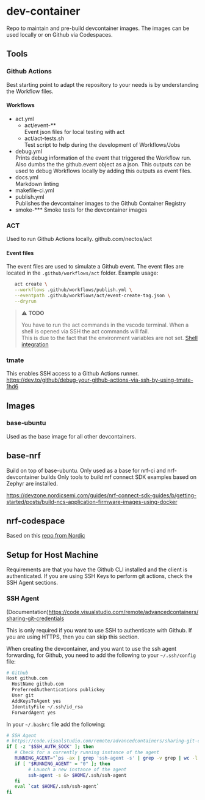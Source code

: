 # dev-container

Repo to maintain and pre-build devcontainer images.
The images can be used locally or on Github via Codespaces.

## Tools

### Github Actions

Best starting point to adapt the repository to your needs is by understanding the Workflow files.

#### Workflows

- act.yml
  - act/event-**  
    Event json files for local testing with act
  - act/act-tests.sh  
      Test script to help during the development of Workflows/Jobs
- debug.yml  
   Prints debug information of the event that triggered the Workflow run. Also dumbs the the github.event object as a json.
   This outputs can be used to debug Workflows locally by adding this outputs as event files.
- docs.yml  
   Markdown linting
- makefile-ci.yml
- publish.yml  
   Publishes the devcontainer images to the Github Container Registry
- smoke-***
   Smoke tests for the devcontainer images

### ACT

Used to run Github Actions locally.
github.com/nectos/act

#### Event files

The event files are used to simulate a Github event.
The event files are located in the `.github/workflows/act` folder.
Example usage:

```bash
   act create \
   --workflows .github/workflows/publish.yml \
   --eventpath .github/workflows/act/event-create-tag.json \
   --dryrun
```

> ⚠️ **TODO**
>
> You have to run the act commands in the vscode terminal. When a shell is opened via SSH the act commands will fail.  
> This is due to the fact that the environment variables are not set.
> [Shell integration](https://code.visualstudio.com/docs/terminal/shell-integration)

### tmate

This enables SSH access to a Github Actions runner.
<https://dev.to/github/debug-your-github-actions-via-ssh-by-using-tmate-1hd6>

## Images

### base-ubuntu

Used as the base image for all other devcontainers.

## base-nrf

Build on top of base-ubuntu.
Only used as a base for nrf-ci and nrf-devcontainer builds
Only tools to build nrf connect SDK examples based on Zephyr are installed.

<https://devzone.nordicsemi.com/guides/nrf-connect-sdk-guides/b/getting-started/posts/build-ncs-application-firmware-images-using-docker>

## nrf-codespace

Based on this [repo from Nordic](https://github.com/NordicPlayground/nrf-docker)

## Setup for Host Machine

Requirements are that you have the Github CLI installed and the client is authenticated.
If you are using SSH Keys to perform git actions, check the SSH Agent sections.

### SSH Agent

(Documentation)<https://code.visualstudio.com/remote/advancedcontainers/sharing-git-credentials>

This is only required if you want to use SSH to authenticate with Github.
If you are using HTTPS, then you can skip this section.

When creating the devcontainer, and you want to use the ssh agent forwarding,
for Github, you need to add the following to your `~/.ssh/config` file:

```bash
# Github
Host github.com
  HostName github.com
  PreferredAuthentications publickey
  User git
  AddKeysToAgent yes
  IdentityFile ~/.ssh/id_rsa
  ForwardAgent yes
```

In your `~/.bashrc` file add the following:

```bash
# SSH Agent
# https://code.visualstudio.com/remote/advancedcontainers/sharing-git-credentials
if [ -z "$SSH_AUTH_SOCK" ]; then
   # Check for a currently running instance of the agent
   RUNNING_AGENT="`ps -ax | grep 'ssh-agent -s' | grep -v grep | wc -l | tr -d '[:space:]'`"
   if [ "$RUNNING_AGENT" = "0" ]; then
        # Launch a new instance of the agent
        ssh-agent -s &> $HOME/.ssh/ssh-agent
   fi
   eval `cat $HOME/.ssh/ssh-agent`
fi
```
